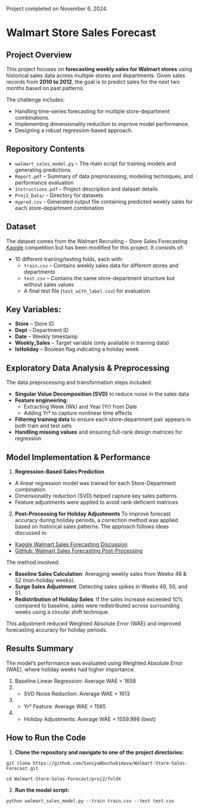 Project completed on November 6, 2024.

# Walmart Store Sales Forecast

## Project Overview

This project focuses on **forecasting weekly sales for Walmart stores** using historical sales data across multiple stores and departments. Given sales records from **2010 to 2012**, the goal is to predict sales for the next two months based on past patterns.

The challenge includes:
* Handling time-series forecasting for multiple store-department combinations.
* Implementing dimensionality reduction to improve model performance.
* Designing a robust regression-based approach.

## Repository Contents

* `walmart_sales_model.py` – The main script for training models and generating predictions
* `Report.pdf` – Summary of data preprocessing, modeling techniques, and performance evaluation
* `Instructions.pdf` – Project description and dataset details
* `Proj2_Data/` - Directory for datasets
* `mypred.csv` - Generated output file containing predicted weekly sales for each store-department combination

## Dataset
The dataset comes from the Walmart Recruiting - Store Sales Forecasting [Kaggle](https://www.kaggle.com/c/walmart-recruiting-store-sales-forecasting/overview) competition but has been modified for this project. 
It consists of:
* 10 different training/testing folds, each with:
  * `train.csv` – Contains weekly sales data for different stores and departments
  * `test.csv` – Contains the same store-department structure but without sales values
  * A final test file (`test_with_label.csv`) for evaluation

## Key Variables:
* **Store** – Store ID
* **Dept** – Department ID
* **Date** – Weekly timestamp
* **Weekly_Sales** – Target variable (only available in training data)
* **IsHoliday** – Boolean flag indicating a holiday week

## Exploratory Data Analysis & Preprocessing
The data preprocessing and transformation steps included:
* **Singular Value Decomposition (SVD)** to reduce noise in the sales data
* **Feature engineering**:
  * Extracting Week (Wk) and Year (Yr) from Date
  * Adding Yr² to capture nonlinear time effects
* **Filtering training data** to ensure each store-department pair appears in both train and test sets
* **Handling missing values** and ensuring full-rank design matrices for regression

## Model Implementation & Performance
1. **Regression-Based Sales Prediction**
* A linear regression model was trained for each Store-Department combination
* Dimensionality reduction (SVD) helped capture key sales patterns
* Feature adjustments were applied to avoid rank-deficient matrices

2. **Post-Processing for Holiday Adjustments**
To improve forecast accuracy during holiday periods, a correction method was applied based on historical sales patterns. The approach follows ideas discussed in:
* [Kaggle Walmart Sales Forecasting Discussion](https://www.kaggle.com/competitions/walmart-recruiting-store-sales-forecasting/discussion/8028)
* [GitHub: Walmart Sales Forecasting Post-Processing](https://github.com/davidthaler/Walmart_competition_code/blob/master/postprocess.R)

The method involved:
* **Baseline Sales Calculation**: Averaging weekly sales from Weeks 48 & 52 (non-holiday weeks).
* **Surge Sales Adjustment**: Detecting sales spikes in Weeks 49, 50, and 51.
* **Redistribution of Holiday Sales**: If the sales increase exceeded 10% compared to baseline, sales were redistributed across surrounding weeks using a circular shift technique.

This adjustment reduced Weighted Absolute Error (WAE) and improved forecasting accuracy for holiday periods.

## Results Summary
The model’s performance was evaluated using Weighted Absolute Error (WAE), where holiday weeks had higher importance.
1. Baseline Linear Regression: Average WAE = 1658
2. + SVD Noise Reduction: Average WAE = 1613
3. + Yr² Feature: Average WAE = 1585
4. + Holiday Adjustments: Average WAE = 1559.998 (best)
  
## How to Run the Code
1.	**Clone the repository and navigate to one of the project directories:**

`git clone https://github.com/SaniyaAbushakimova/Walmart-Store-Sales-Forecast.git`

`cd Walmart-Store-Sales-Forecast/proj2/foldX`

2. **Run the model script:**

`python walmart_sales_model.py --train train.csv --test test.csv`





